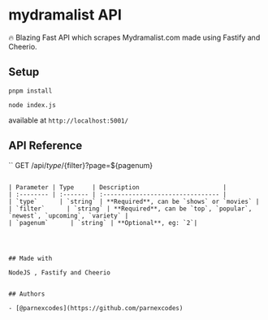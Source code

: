 # mydramalist API
🔥 Blazing Fast API which scrapes Mydramalist.com made using Fastify and Cheerio. 

## Setup

```pnpm install```

```node index.js```

available at `http://localhost:5001/`
## API Reference

``
  GET /api/${type}/${filter}?page=${pagenum}
```

| Parameter | Type     | Description                       |
| :-------- | :------- | :-------------------------------- |
| `type`      | `string` | **Required**, can be `shows` or `movies` |
| `filter`      | `string` | **Required**, can be `top`, `popular`, `newest`, `upcoming`, `variety` |
| `pagenum`      | `string` | **Optional**, eg: `2`|




## Made with

NodeJS , Fastify and Cheerio


## Authors

- [@parnexcodes](https://github.com/parnexcodes)

